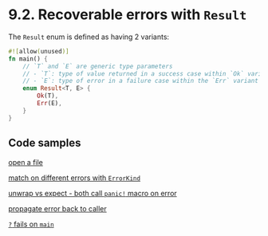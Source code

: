 # 9.2. Recoverable errors with `Result`

The `Result` enum is defined as having 2 variants:

```rust
#![allow(unused)]
fn main() {
    // `T` and `E` are generic type parameters
    // - `T`: type of value returned in a success case within `Ok` variant
    // - `E`: type of error in a failure case within the `Err` variant
    enum Result<T, E> {
        Ok(T),
        Err(E),
    }
}
```

## Code samples

[open a file](./crates/open_file/src/main.rs)

[match on different errors with `ErrorKind`](./crates/match_on_error_kind/src/main.rs)

[unwrap vs expect - both call `panic!` macro on error](./crates/unwrap_expect/src/main.rs)

[propagate error back to caller](./crates/propagate_error/src/main.rs)

[`?` fails on `main`](./crates/question_mark_operator/fails_on_main/src/main.rs)
